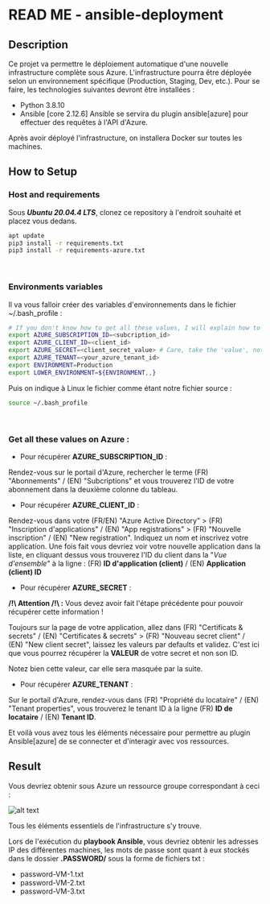 # READ ME - ansible-deployment

## Description 
Ce projet va permettre le déploiement automatique d'une nouvelle infrastructure complète sous Azure. L'infrastructure pourra être déployée selon un environnement spécifique (Production, Staging, Dev, etc.).
Pour se faire, les technologies suivantes devront être installées : 
* Python 3.8.10
* Ansible [core 2.12.6]
Ansible se servira du plugin ansible[azure] pour effectuer des requêtes à l'API d'Azure.

Après avoir déployé l'infrastructure, on installera Docker sur toutes les machines.

## How to Setup
### Host and requirements
Sous ***Ubuntu 20.04.4 LTS***, clonez ce repository à l'endroit souhaité et placez vous dedans. 

```bash
apt update
pip3 install -r requirements.txt
pip3 install -r requirements-azure.txt

```

<br>

### Environments variables
Il va vous falloir créer des variables d'environnements dans le fichier ~/.bash_profile :
```Bash
# If you don't know how to get all these values, I will explain how to create them on the next paragraph.
export AZURE_SUBSCRIPTION_ID=<subcription_id>
export AZURE_CLIENT_ID=<client_id>
export AZURE_SECRET=<client_secret_value> # Care, take the 'value', not the secret ID.
export AZURE_TENANT=<your_azure_tenant_id>
export ENVIRONMENT=Production
export LOWER_ENVIRONMENT=${ENVIRONMENT,,}
```
Puis on indique à Linux le fichier comme étant notre fichier source :
```Bash
source ~/.bash_profile
``` 
<br>

### Get all these values on Azure :
- Pour récupérer **AZURE_SUBSCRIPTION_ID** : 

Rendez-vous sur le portail d'Azure, rechercher le terme (FR) "Abonnements" / (EN) "Subcriptions" et vous trouverez l'ID de votre abonnement dans la deuxième colonne du tableau.
<br>
- Pour récupérer **AZURE_CLIENT_ID** :

Rendez-vous dans votre (FR/EN) "Azure Active Directory" > (FR) "Inscription d'applications" / (EN) "App registrations" > (FR) "Nouvelle inscription" / (EN) "New registration". 
Indiquez un nom et inscrivez votre application. Une fois fait vous devriez voir votre nouvelle application dans la liste, en cliquant dessus vous trouverez l'ID du client dans la "*Vue d'ensemble*" à la ligne : (FR) **ID d'application (client)** / (EN) **Application (client) ID**
<br>
- Pour récupérer **AZURE_SECRET** :

**/!\ Attention /!\ :**  Vous devez avoir fait l'étape précédente pour pouvoir récupérer cette information !

Toujours sur la page de votre application, allez dans (FR) "Certificats & secrets" / (EN) "Certificates & secrets" > (FR) "Nouveau secret client" / (EN) "New client secret", laissez les valeurs par defaults et validez.
C'est ici que vous pourrez récupérer la **VALEUR** de votre secret et non son ID. 

Notez bien cette valeur, car elle sera masquée par la suite.
<br>
- Pour récupérer **AZURE_TENANT** : 

Sur le portail d'Azure, rendez-vous dans (FR) "Propriété du locataire" / (EN) "Tenant properties", vous trouverez le tenant ID à la ligne (FR) **ID de locataire** / (EN) **Tenant ID**.

Et voilà vous avez tous les éléments nécessaire pour permettre au plugin Ansible[azure] de se connecter et d'interagir avec vos ressources.

## Result 
Vous devriez obtenir sous Azure un ressource groupe correspondant à ceci :

![alt text](https://zupimages.net/up/22/24/wlxw.png)



Tous les éléments essentiels de l'infrastructure s'y trouve. 

Lors de l'exécution du **playbook Ansible**, vous devriez obtenir les adresses IP des différentes machines, les mots de passe sont quant à eux stockés dans le dossier **.PASSWORD/** sous la forme de fichiers txt : 
* password-VM-1.txt
* password-VM-2.txt
* password-VM-3.txt
